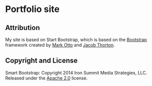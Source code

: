 # Portfolio site

## Attribution
My site is based on Start Bootstrap, which is based on the [Bootstrap](http://getbootstrap.com/) framework created by [Mark Otto](https://twitter.com/mdo) and [Jacob Thorton](https://twitter.com/fat).

## Copyright and License

Smart Bootstrap: Copyright 2014 Iron Summit Media Strategies, LLC. Released under the [Apache 2.0](https://github.com/IronSummitMedia/startbootstrap-3-col-portfolio/blob/gh-pages/LICENSE) license.